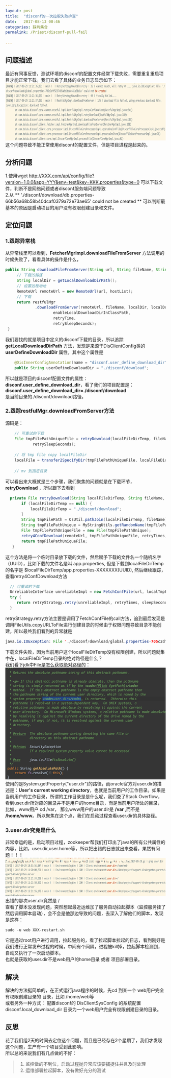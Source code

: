 ```yaml
---
layout: post  
title:  "disconf的一次拉取失败排查"  
date:   2017-08-13 00:46  
categories: 踩坑集合  
permalink: /Priest/disconf-pull-fail

---
```


## 问题描述
最近有同事反馈，测试环境的disconf的配置文件经常下载失败，需要重复重启项目才能正常下载。我们去看了具体的业务日志显示如下：
<img src="../img/2017/download-fail.jpg" height="180" />  
这个问题导致不能正常使用disconf的配置文件，但是项目进程是起来的。

## 分析问题
1.使用wget http://XXX.com/api/config/file?version=1.0.0&app=YYY&env=test&key=KKK.properties&type=0 可以下载文件，判断不是网络问题或者disconf服务端问题导致  
2.从 ** './disconf/download/db.properties-66b56a68b58b40dcaf0379a72e73ae65' could not be created ** 可以判断最基本的原因是启动项目的用户没有权限创建目录和文件。  

## 定位问题  
### 1.跟踪异常栈  
从异常栈里可以看到，**FetcherMgrImpl.downloadFileFromServer** 方法调用的时候失败了，看看具体的操作是什么，
```java
public String downloadFileFromServer(String url, String fileName, String targetFileDir) throws Exception {
     // 下载的路径
     String localDir = getLocalDownloadDirPath();
     // 设置远程地址
     RemoteUrl remoteUrl = new RemoteUrl(url, hostList);
     // 下载
     return restfulMgr
             .downloadFromServer(remoteUrl, fileName, localDir, localDownloadDirTemp, targetFileDir,
                     enableLocalDownloadDirInClassPath,
                     retryTime,
                     retrySleepSeconds);
 }
```
我们要找的就是项目中定义的disconf下载的目录，所以追踪 **getLocalDownloadDirPath** 方法，发现是来源于DisClientConfig类的 **userDefineDownloadDir** 属性，其中这个属性是  
```java
    @DisInnerConfigAnnotation(name = "disconf.user_define_download_dir", defaultValue = "./disconf/download")
    public String userDefineDownloadDir = "./disconf/download";

```
所以就是项目的disconf配置文件的属性： **disconf.user_define_download_dir**，看了我们的项目配置是：  
**disconf.user_define_download_dir=./disconf/download**  
是当前目录的./disconf/download路径，  

### 2.跟踪restfulMgr.downloadFromServer方法  
源码是：
```java
    // 可重试的下载
    File tmpFilePathUniqueFile = retryDownload(localFileDirTemp, fileName, remoteUrl, retryTimes,
            retrySleepSeconds);

    // 将 tmp file copy localFileDir
    localFile = transfer2SpecifyDir(tmpFilePathUniqueFile, localFileDir, fileName, false);

    // mv 到指定目录
```
可以看出来大概就是三个步骤，我们聚焦的问题就是在下载环节，**retryDownload** ，所以跟下去看到  
```java
  private File retryDownload(String localFileDirTemp, String fileName, RemoteUrl remoteUrl, int retryTimes, int retrySleepSeconds) throws Exception {
       if (localFileDirTemp == null) {
           localFileDirTemp = "./disconf/download";
       }
       String tmpFilePath = OsUtil.pathJoin(localFileDirTemp, fileName);
       String tmpFilePathUnique = MyStringUtils.getRandomName(tmpFilePath);
       File tmpFilePathUniqueFile = new File(tmpFilePathUnique);
       retry4ConfDownload(remoteUrl, tmpFilePathUniqueFile, retryTimes, retrySleepSeconds);
       return tmpFilePathUniqueFile;
   }
```
这个方法是将一个临时目录放下载的文件，然后赋予下载的文件名一个随机名字（UUID），比如下载的文件名是叫 app.properties, 但是下载到localFileDirTemp的名字是 $localFileDirTemp/app.properties-XXXXXXX(UUID), 然后继续跟踪，查看retry4ConfDownload方法  
```java
  // 可重试的下载
  UnreliableInterface unreliableImpl = new FetchConfFile(url, localTmpFile);
  try {
     return retryStrategy.retry(unreliableImpl, retryTimes, sleepSeconds);
  }
```
retryStrategy.retry方法主要是调用了FetchConfFile的call方法，追到最后发现是调用FileUtils.copyURLToFile进行创建目录的时候由于权限问题导致目录不能创建，所以最终我们看到的异常就是  
```java
java.io.IOException: File './disconf/download/global.properties-705c2dff5237485a8e1bdde481a68d1a' could not be created
```
下载文件失败，因为当前用户这个localFileDirTemp没有权限创建，所以问题就集中在，localFileDirTemp目录的绝对路径是什么？  
我们看下jdk中File是怎么获取绝对路径的：  
<img src="../img/2017/absolute-path.jpg" height="350" />   
 使用的是System.getProperty("user.dir")的路径，而oracle官方对user.dir的描述是：**User's current working directory**，也就是当前用户的工作目录。如果是当前用户的工作目录，所谓的工作目录是是什么呢，我们查了Stack Overflow，看到user.dir所对应的目录并不是用户的home目录，而是当前用户所处的目录，比如，www用户 cd /var， 那么www用户的user.dir是 **/var**
,而不是 **/home/www**。所以聚焦在这个点，我们在启动过程查看user.dir的具体路径。   

### 3.user.dir究竟是什么  
非常幸运的是，启动项目过程，zookeeper帮我们打印出了java的所有公共属性的内容，比如，user.dir,user.home等，所以把出错的日志就出来查看，果然有问题！！！  
<img src="../img/2017/user-dir.jpg" height="120" />  
 出错的那次user.dir竟然是 /   
 查看了脚本没发现问题，突然想起最近运维加了服务自动拉起脚本（监控服务挂了然后调用脚本启动），会不会是他那边导致的问题，去深入了解他们的脚本，发现是这样：  
 ```shell
sudo -u web XXX-restart.sh
 ```
它是通过root用户进行调用，拉起服务的，看了拉起脚本拉起的日志，看到刚好是我们进行正常发布过程的时候，中间有个间隔，进程被kill掉，拉起脚本检测到，自动又执行了一次启动脚本。  
也就是获取的user.dir不是web用户的home目录 或者 项目部署目录。  

## 解决
解决的方法挺简单的，在正式运行java程序的时候，先cd 到某一个 web用户完全有权限创建目录的 目录，比如 /home/web等  
或者另外一种方式：
配置disconf的 DisClientSysConfig 的系统配置disconf.local_download_dir 目录为一个web用户完全有权限创建目录的目录。

## 反思
花了我们组2天的时间去定位这个问题，而且是已经存在2个星期了，我们才发现这个问题，生产有一个项目受到此影响。  
所以总的来说我们有几点做的不好：  
> 1. 监控做的不到位，启动过程抛异常应该要捕捉住并且及时处理  
> 2. 运维部署拉起脚本，没有做好充分的测试  
